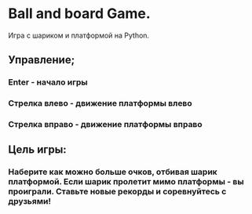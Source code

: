 # Ball and board Game.
Игра с шариком и платформой на Python. 

## Управление;
### Enter - начало игры 
### Стрелка влево - движение платформы влево
### Стрелка вправо - движение платформы вправо

## Цель игры:
### Наберите как можно больше очков, отбивая шарик платформой. Если шарик пролетит мимо платформы - вы проиграли. Ставьте новые рекорды и соревнуйтесь с друзьями!
